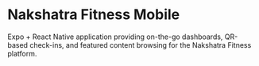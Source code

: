 # Nakshatra Fitness Mobile

Expo + React Native application providing on-the-go dashboards, QR-based check-ins, and featured content browsing for the Nakshatra Fitness platform.
